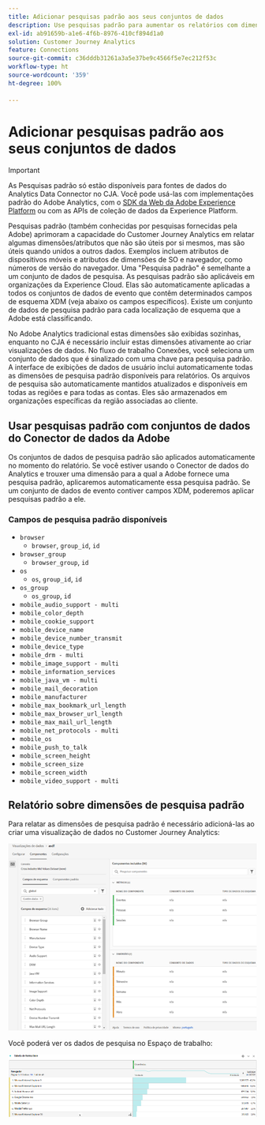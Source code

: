 ```yaml
---
title: Adicionar pesquisas padrão aos seus conjuntos de dados
description: Use pesquisas padrão para aumentar os relatórios com dimensões úteis no Customer Journey Analytics.
exl-id: ab91659b-a1e6-4f6b-8976-410cf894d1a0
solution: Customer Journey Analytics
feature: Connections
source-git-commit: c36dddb31261a3a5e37be9c4566f5e7ec212f53c
workflow-type: ht
source-wordcount: '359'
ht-degree: 100%

---
```


# Adicionar pesquisas padrão aos seus conjuntos de dados

>[!IMPORTANT]
>As Pesquisas padrão só estão disponíveis para fontes de dados do Analytics Data Connector no CJA. Você pode usá-las com implementações padrão do Adobe Analytics, com o [SDK da Web da Adobe Experience Platform](https://experienceleague.adobe.com/docs/experience-platform/edge/home.html?lang=pt-BR) ou com as APIs de coleção de dados da Experience Platform.

Pesquisas padrão (também conhecidas por pesquisas fornecidas pela Adobe) aprimoram a capacidade do Customer Journey Analytics em relatar algumas dimensões/atributos que não são úteis por si mesmos, mas são úteis quando unidos a outros dados. Exemplos incluem atributos de dispositivos móveis e atributos de dimensões de SO e navegador, como números de versão do navegador. Uma &quot;Pesquisa padrão&quot; é semelhante a um conjunto de dados de pesquisa. As pesquisas padrão são aplicáveis em organizações da Experience Cloud. Elas são automaticamente aplicadas a todos os conjuntos de dados de evento que contêm determinados campos de esquema XDM (veja abaixo os campos específicos). Existe um conjunto de dados de pesquisa padrão para cada localização de esquema que a Adobe está classificando.

No Adobe Analytics tradicional estas dimensões são exibidas sozinhas, enquanto no CJA é necessário incluir estas dimensões ativamente ao criar visualizações de dados. No fluxo de trabalho Conexões, você seleciona um conjunto de dados que é sinalizado com uma chave para pesquisa padrão. A interface de exibições de dados de usuário inclui automaticamente todas as dimensões de pesquisa padrão disponíveis para relatórios. Os arquivos de pesquisa são automaticamente mantidos atualizados e disponíveis em todas as regiões e para todas as contas. Eles são armazenados em organizações específicas da região associadas ao cliente.

## Usar pesquisas padrão com conjuntos de dados do Conector de dados da Adobe

Os conjuntos de dados de pesquisa padrão são aplicados automaticamente no momento do relatório. Se você estiver usando o Conector de dados do Analytics e trouxer uma dimensão para a qual a Adobe fornece uma pesquisa padrão, aplicaremos automaticamente essa pesquisa padrão. Se um conjunto de dados de evento contiver campos XDM, poderemos aplicar pesquisas padrão a ele.

<!--
### Specific IDs that need to be populated

The following IDs need to be populated in the specific XDM mixins for this functionality to work:

* Environment Details Mixin – device/typeID value populated - Must match Device Atlas IDs and will populate device data.
* Adobe Analytics ExperienceEvent Template Mixin or Adobe Analytics ExperienceEvent Full Extension Mixin with analytics/environment/browserIDStr and analytics/environment/operatingSystemIDStr. Both must match the Adobe IDs and  populate browser and OS data, respectively.

You need these mixins with the three IDs populated (device/typeID, environment/browserIDStr, and environment/operatingSystemIDStr). The lookup dimensions will then be pulled automatically by CJA and will be available in the Data View.

The catch here is that they can only populate those IDs today if they have a direct relationship with Device Atlas. They are Device Atlas IDs, and they provide an API to allow a customer to look them up. This is a significant hurdle, and we may just want to take the reference to this capability out of the product documentation until we have a productized way to expose the Device Atlas ID lookup functionality.
-->

### Campos de pesquisa padrão disponíveis

* `browser`
   * `browser`, `group_id`, `id`
* `browser_group`
   * `browser_group`, `id`
* `os`
   * `os`, `group_id`, `id`
* `os_group`
   * `os_group`, `id`
* `mobile_audio_support - multi`
* `mobile_color_depth`
* `mobile_cookie_support`
* `mobile_device_name`
* `mobile_device_number_transmit`
* `mobile_device_type`
* `mobile_drm - multi`
* `mobile_image_support - multi`
* `mobile_information_services`
* `mobile_java_vm - multi`
* `mobile_mail_decoration`
* `mobile_manufacturer`
* `mobile_max_bookmark_url_length`
* `mobile_max_browser_url_length`
* `mobile_max_mail_url_length`
* `mobile_net_protocols - multi`
* `mobile_os`
* `mobile_push_to_talk`
* `mobile_screen_height`
* `mobile_screen_size`
* `mobile_screen_width`
* `mobile_video_support - multi`

## Relatório sobre dimensões de pesquisa padrão

Para relatar as dimensões de pesquisa padrão é necessário adicioná-las ao criar uma visualização de dados no Customer Journey Analytics:

![](assets/global-lookup.png)

Você poderá ver os dados de pesquisa no Espaço de trabalho:

![](assets/gl-reporting.png)
